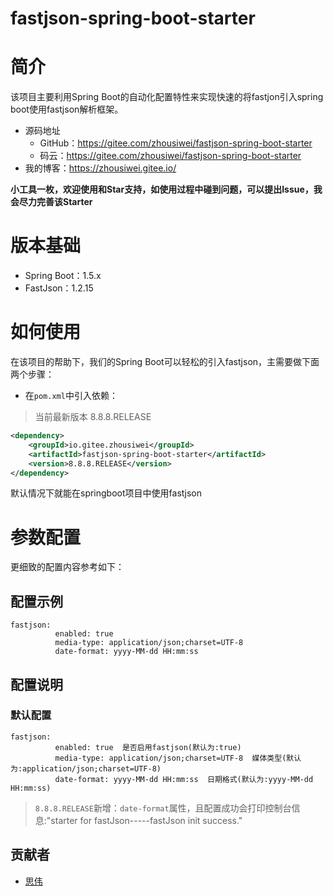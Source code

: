# fastjson-spring-boot-starter

# 简介

该项目主要利用Spring Boot的自动化配置特性来实现快速的将fastjon引入spring boot使用fastjson解析框架。

- 源码地址
  - GitHub：<a href="https://gitee.com/zhousiwei/fastjson-spring-boot-starter" target="_blank">https://gitee.com/zhousiwei/fastjson-spring-boot-starter</a>
  - 码云：<a href="https://gitee.com/zhousiwei/fastjson-spring-boot-starter" target="_blank">https://gitee.com/zhousiwei/fastjson-spring-boot-starter</a>
- 我的博客：<a href="https://zhousiwei.gitee.io/" target="_blank">https://zhousiwei.gitee.io/</a>

**小工具一枚，欢迎使用和Star支持，如使用过程中碰到问题，可以提出Issue，我会尽力完善该Starter**

# 版本基础

- Spring Boot：1.5.x
- FastJson：1.2.15

# 如何使用

在该项目的帮助下，我们的Spring Boot可以轻松的引入fastjson，主需要做下面两个步骤：

- 在`pom.xml`中引入依赖：

> 当前最新版本 8.8.8.RELEASE

```xml
<dependency>
	<groupId>io.gitee.zhousiwei</groupId>
	<artifactId>fastjson-spring-boot-starter</artifactId>
	<version>8.8.8.RELEASE</version>
</dependency>
```

默认情况下就能在springboot项目中使用fastjson

# 参数配置

更细致的配置内容参考如下：

## 配置示例

```properties
fastjson:
          enabled: true
          media-type: application/json;charset=UTF-8
          date-format: yyyy-MM-dd HH:mm:ss
```

## 配置说明

### 默认配置

```properties
fastjson:
          enabled: true  是否启用fastjson(默认为:true)
          media-type: application/json;charset=UTF-8  媒体类型(默认为:application/json;charset=UTF-8)
          date-format: yyyy-MM-dd HH:mm:ss  日期格式(默认为:yyyy-MM-dd HH:mm:ss)
```


> `8.8.8.RELEASE`新增：`date-format`属性，且配置成功会打印控制台信息:"starter for fastJson-----fastJson init success."

## 贡献者

- <a href="https://gitee.com/zhousiwei/" target="_blank">思伟</a>